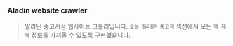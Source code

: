 ### Aladin website crawler
>알라딘 중고서점 웹사이트 크롤러입니다. 
>`오늘 들러온 중고책` 섹션에서 모든 `책 제목` 정보를 가져올 수 있도록 구현했습니다.
